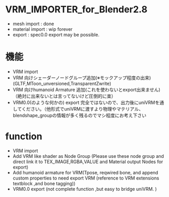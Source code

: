 # VRM_IMPORTER_for_Blender2.8
- mesh import : done 
- material import : wip forever
- export : spec0.0 export may be possible.

# 機能
 - VRM import
 - VRM 向けシェーダーノードグループ追加(※モックアップ程度の出来)(GLTF,MToon_unversioned,TransparentZwrite)
 - VRM 向けhumanoid Armature 追加(これを使わないとexport出来ません)（絶対に出来ないとは言ってないけど圧倒的に楽）
 - VRM0.0(のような何かの) export 完全ではないので、出力後にuniVRMを通してください。（他形式でuniVRMに渡すより物理やマテリアル、blendshape_groupの情報が多く残るのでマシ程度にお考え下さい

# function
- VRM import
- Add VRM like shader as Node Group (Please use these node group and direct link it to TEX_IMAGE,RGBA,VALUE and Material output Nodes for export)
- Add humanoid armature for VRM(Tpose, reqwired bone, and append custom properties to need export VRM (reference to VRM extensions textblock ,and bone tagging))
- VRM0.0 export (not complete function ,but easy to bridge uniVRM. )